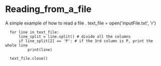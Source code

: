 # Reading_from_a_file
A simple example of how to read a file
.
      text_file = open('inputFile.txt', 'r')


      for line in text_file:
          line_split = line.split() # divide all the columns
          if line_split[2] == 'P': # if the 3rd column is P, print the whole line
              print(line)

      text_file.close()

